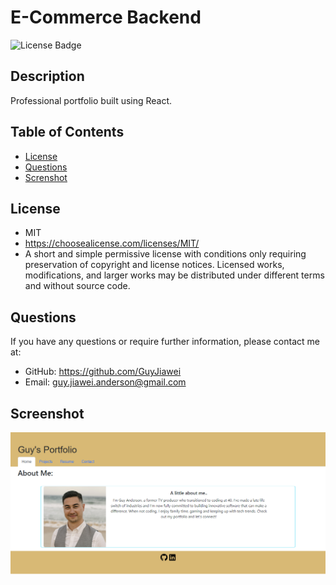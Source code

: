 # E-Commerce Backend

  ![License Badge](https://img.shields.io/badge/license-MIT-green.svg)

  ## Description
Professional portfolio built using React.

  ## Table of Contents

  * [License](#license)
  * [Questions](#questions)
  * [Screnshot](#screenshot)
  
  ## License
  - MIT
  - https://choosealicense.com/licenses/MIT/
  - A short and simple permissive license with conditions only requiring preservation of copyright and license notices. Licensed works, modifications, and larger works may be distributed under different terms and without source code.
  

  ## Questions

  If you have any questions or require further information, please contact me at:

  - GitHub: https://github.com/GuyJiawei
  - Email: guy.jiawei.anderson@gmail.com

  ## Screenshot

![screenshot](./assets/screencapture-guy-anderson-portfolio-herokuapp-2023-04-18-17_44_32.png)
